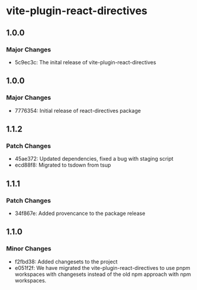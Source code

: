 # vite-plugin-react-directives

## 1.0.0

### Major Changes

- 5c9ec3c: The inital release of vite-plugin-react-directives

## 1.0.0

### Major Changes

- 7776354: Initial release of react-directives package

## 1.1.2

### Patch Changes

- 45ae372: Updated dependencies, fixed a bug with staging script
- ecd88f8: Migrated to tsdown from tsup

## 1.1.1

### Patch Changes

- 34f867e: Added provencance to the package release

## 1.1.0

### Minor Changes

- f2fbd38: Added changesets to the project
- e051f2f: We have migrated the vite-plugin-react-directives to use pnpm workspaces with changesets instead of the old npm approach with npm workspaces.
